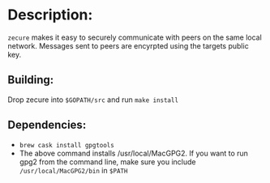 Description:
============

`zecure` makes it easy to securely communicate with peers on the same local network. Messages sent to peers are encyrpted using the targets public key.

Building:
---------

Drop zecure into `$GOPATH/src` and run `make install`

Dependencies:
-------------

* `brew cask install gpgtools`
* The above command installs /usr/local/MacGPG2. If you want to run gpg2 from the command line, make sure you include `/usr/local/MacGPG2/bin` in `$PATH`
